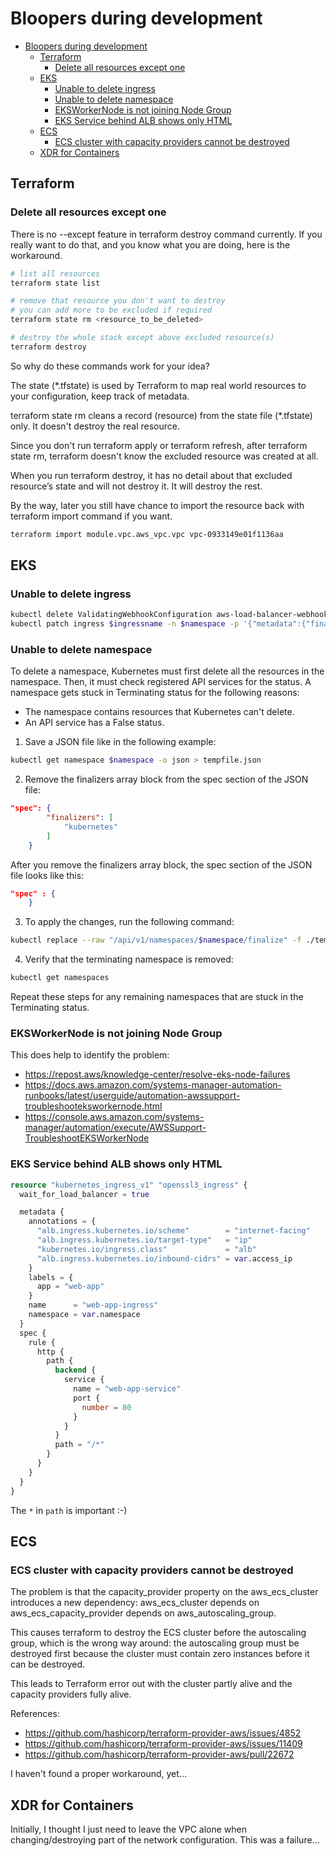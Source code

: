 # Bloopers during development

- [Bloopers during development](#bloopers-during-development)
  - [Terraform](#terraform)
    - [Delete all resources except one](#delete-all-resources-except-one)
  - [EKS](#eks)
    - [Unable to delete ingress](#unable-to-delete-ingress)
    - [Unable to delete namespace](#unable-to-delete-namespace)
    - [EKSWorkerNode is not joining Node Group](#eksworkernode-is-not-joining-node-group)
    - [EKS Service behind ALB shows only HTML](#eks-service-behind-alb-shows-only-html)
  - [ECS](#ecs)
    - [ECS cluster with capacity providers cannot be destroyed](#ecs-cluster-with-capacity-providers-cannot-be-destroyed)
  - [XDR for Containers](#xdr-for-containers)

## Terraform

### Delete all resources except one

There is no --except feature in terraform destroy command currently. If you really want to do that, and you know what you are doing, here is the workaround.

```sh
# list all resources
terraform state list

# remove that resource you don't want to destroy
# you can add more to be excluded if required
terraform state rm <resource_to_be_deleted> 

# destroy the whole stack except above excluded resource(s)
terraform destroy 
```

So why do these commands work for your idea?

The state (*.tfstate) is used by Terraform to map real world resources to your configuration, keep track of metadata.

terraform state rm cleans a record (resource) from the state file (*.tfstate) only. It doesn't destroy the real resource.

Since you don't run terraform apply or terraform refresh, after terraform state rm, terraform doesn't know the excluded resource was created at all.

When you run terraform destroy, it has no detail about that excluded resource’s state and will not destroy it. It will destroy the rest.

By the way, later you still have chance to import the resource back with terraform import command if you want.

```sh
terraform import module.vpc.aws_vpc.vpc vpc-0933149e01f1136aa
```

## EKS

### Unable to delete ingress

```sh
kubectl delete ValidatingWebhookConfiguration aws-load-balancer-webhook
kubectl patch ingress $ingressname -n $namespace -p '{"metadata":{"finalizers":[]}}' --type=merge
```

### Unable to delete namespace

To delete a namespace, Kubernetes must first delete all the resources in the namespace. Then, it must check registered API services for the status. A namespace gets stuck in Terminating status for the following reasons:

- The namespace contains resources that Kubernetes can't delete.
- An API service has a False status.

1. Save a JSON file like in the following example:

```sh
kubectl get namespace $namespace -o json > tempfile.json
```

2. Remove the finalizers array block from the spec section of the JSON file:

```json
"spec": {
        "finalizers": [
            "kubernetes"
        ]
    }
```

After you remove the finalizers array block, the spec section of the JSON file looks like this:

```json
"spec" : {
    }
```

3. To apply the changes, run the following command:

```sh
kubectl replace --raw "/api/v1/namespaces/$namespace/finalize" -f ./tempfile.json
```

4. Verify that the terminating namespace is removed:

```sh
kubectl get namespaces
```

Repeat these steps for any remaining namespaces that are stuck in the Terminating status.

### EKSWorkerNode is not joining Node Group

This does help to identify the problem:

- <https://repost.aws/knowledge-center/resolve-eks-node-failures>
- <https://docs.aws.amazon.com/systems-manager-automation-runbooks/latest/userguide/automation-awssupport-troubleshooteksworkernode.html>
- <https://console.aws.amazon.com/systems-manager/automation/execute/AWSSupport-TroubleshootEKSWorkerNode>

### EKS Service behind ALB shows only HTML

```terraform
resource "kubernetes_ingress_v1" "openssl3_ingress" {
  wait_for_load_balancer = true

  metadata {
    annotations = {
      "alb.ingress.kubernetes.io/scheme"        = "internet-facing"
      "alb.ingress.kubernetes.io/target-type"   = "ip"
      "kubernetes.io/ingress.class"             = "alb"
      "alb.ingress.kubernetes.io/inbound-cidrs" = var.access_ip
    }
    labels = {
      app = "web-app"
    }
    name      = "web-app-ingress"
    namespace = var.namespace
  }
  spec {
    rule {
      http {
        path {
          backend {
            service {
              name = "web-app-service"
              port {
                number = 80
              }
            }
          }
          path = "/*"
        }
      }
    }
  }
}
```

The `*` in `path` is important :-)

## ECS

### ECS cluster with capacity providers cannot be destroyed

The problem is that the capacity_provider property on the aws_ecs_cluster introduces a new dependency:
aws_ecs_cluster depends on aws_ecs_capacity_provider depends on aws_autoscaling_group.

This causes terraform to destroy the ECS cluster before the autoscaling group, which is the wrong way around: the autoscaling group must be destroyed first because the cluster must contain zero instances before it can be destroyed.

This leads to Terraform error out with the cluster partly alive and the capacity providers fully alive.

References:

- <https://github.com/hashicorp/terraform-provider-aws/issues/4852>
- <https://github.com/hashicorp/terraform-provider-aws/issues/11409>
- <https://github.com/hashicorp/terraform-provider-aws/pull/22672>

I haven't found a proper workaround, yet...

## XDR for Containers

Initially, I thought I just need to leave the VPC alone when changing/destroying part of the network configuration. This was a failure...
